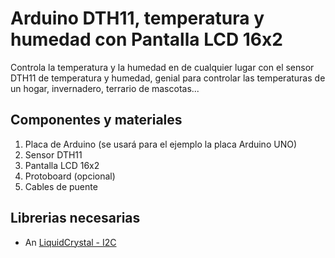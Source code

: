 # Arduino DTH11, temperatura y humedad con Pantalla LCD 16x2
Controla la temperatura y la humedad en de cualquier lugar con el sensor DTH11 de temperatura y humedad, genial para controlar las temperaturas de un hogar, invernadero, terrario de mascotas...

## Componentes y materiales 
1. Placa de Arduino (se usará para el ejemplo la placa Arduino UNO)
2. Sensor DTH11
3. Pantalla LCD 16x2
4. Protoboard (opcional)
5. Cables de puente

## Librerias necesarias
*  An [LiquidCrystal - I2C](https://github.com/fdebrabander/Arduino-LiquidCrystal-I2C-library?target=_blank)
